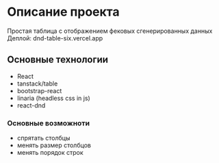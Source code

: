 # Описание проекта

Простая таблица с отображением фековых сгенерированных данных
Деплой: dnd-table-six.vercel.app

## Основные технологии

 - React
 - tanstack/table
 - bootstrap-react
 - linaria (headless css in js)
 - react-dnd

### Основные возможноти

 - спрятать столбцы
 - менять размер столбцов
 - менять порядок строк
